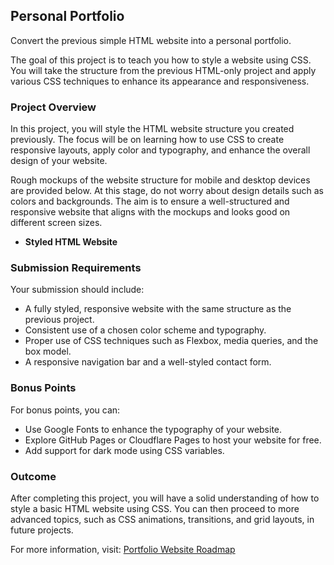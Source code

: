 ## Personal Portfolio

Convert the previous simple HTML website into a personal portfolio.

The goal of this project is to teach you how to style a website using CSS. You will take the structure from the previous HTML-only project and apply various CSS techniques to enhance its appearance and responsiveness.

### Project Overview

In this project, you will style the HTML website structure you created previously. The focus will be on learning how to use CSS to create responsive layouts, apply color and typography, and enhance the overall design of your website.

Rough mockups of the website structure for mobile and desktop devices are provided below. At this stage, do not worry about design details such as colors and backgrounds. The aim is to ensure a well-structured and responsive website that aligns with the mockups and looks good on different screen sizes.

- **Styled HTML Website**

### Submission Requirements

Your submission should include:

- A fully styled, responsive website with the same structure as the previous project.
- Consistent use of a chosen color scheme and typography.
- Proper use of CSS techniques such as Flexbox, media queries, and the box model.
- A responsive navigation bar and a well-styled contact form.

### Bonus Points

For bonus points, you can:

- Use Google Fonts to enhance the typography of your website.
- Explore GitHub Pages or Cloudflare Pages to host your website for free.
- Add support for dark mode using CSS variables.

### Outcome

After completing this project, you will have a solid understanding of how to style a basic HTML website using CSS. You can then proceed to more advanced topics, such as CSS animations, transitions, and grid layouts, in future projects.

For more information, visit: [Portfolio Website Roadmap](https://roadmap.sh/projects/portfolio-website)

